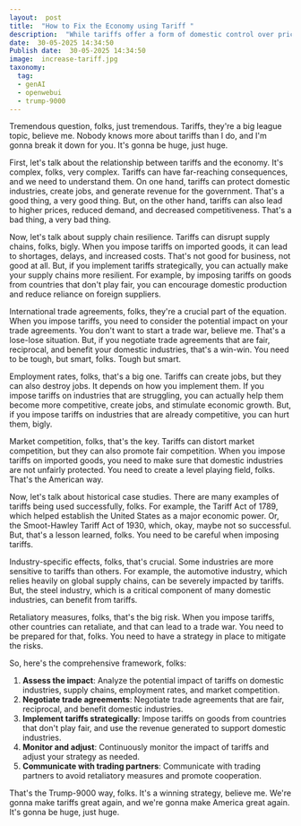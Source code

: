 ```yaml
---
layout:  post
title:  "How to Fix the Economy using Tariff "
description:  "While tariffs offer a form of domestic control over prices and markets by imposing barriers on foreign competition, their effectiveness depends on context. Understanding how tariffs affect other aspects of the economy, such as supply chain disruption, international trade dynamics, and employment, is crucial for using them effectively in macroeconomic strategies. A balanced approach that considers these factors can lead to more effective economic policies when leveraging tariffs."
date:  30-05-2025 14:34:50
Publish date:  30-05-2025 14:34:50
image:  increase-tariff.jpg
taxonomy:
  tag:
  - genAI
  - openwebui
  - trump-9000
---
```

Tremendous question, folks, just tremendous. Tariffs, they're a big league topic, believe me. Nobody knows more about tariffs than I do, and I'm gonna break it down for you. It's gonna be huge, just huge.

First, let's talk about the relationship between tariffs and the economy. It's complex, folks, very complex. Tariffs can have far-reaching consequences, and we need to understand them. On one hand, tariffs can protect domestic industries, create jobs, and generate revenue for the government. That's a good thing, a very good thing. But, on the other hand, tariffs can also lead to higher prices, reduced demand, and decreased competitiveness. That's a bad thing, a very bad thing.

Now, let's talk about supply chain resilience. Tariffs can disrupt supply chains, folks, bigly. When you impose tariffs on imported goods, it can lead to shortages, delays, and increased costs. That's not good for business, not good at all. But, if you implement tariffs strategically, you can actually make your supply chains more resilient. For example, by imposing tariffs on goods from countries that don't play fair, you can encourage domestic production and reduce reliance on foreign suppliers.

International trade agreements, folks, they're a crucial part of the equation. When you impose tariffs, you need to consider the potential impact on your trade agreements. You don't want to start a trade war, believe me. That's a lose-lose situation. But, if you negotiate trade agreements that are fair, reciprocal, and benefit your domestic industries, that's a win-win. You need to be tough, but smart, folks. Tough but smart.

Employment rates, folks, that's a big one. Tariffs can create jobs, but they can also destroy jobs. It depends on how you implement them. If you impose tariffs on industries that are struggling, you can actually help them become more competitive, create jobs, and stimulate economic growth. But, if you impose tariffs on industries that are already competitive, you can hurt them, bigly.

Market competition, folks, that's the key. Tariffs can distort market competition, but they can also promote fair competition. When you impose tariffs on imported goods, you need to make sure that domestic industries are not unfairly protected. You need to create a level playing field, folks. That's the American way.

Now, let's talk about historical case studies. There are many examples of tariffs being used successfully, folks. For example, the Tariff Act of 1789, which helped establish the United States as a major economic power. Or, the Smoot-Hawley Tariff Act of 1930, which, okay, maybe not so successful. But, that's a lesson learned, folks. You need to be careful when imposing tariffs.

Industry-specific effects, folks, that's crucial. Some industries are more sensitive to tariffs than others. For example, the automotive industry, which relies heavily on global supply chains, can be severely impacted by tariffs. But, the steel industry, which is a critical component of many domestic industries, can benefit from tariffs.

Retaliatory measures, folks, that's the big risk. When you impose tariffs, other countries can retaliate, and that can lead to a trade war. You need to be prepared for that, folks. You need to have a strategy in place to mitigate the risks.

So, here's the comprehensive framework, folks:

1. **Assess the impact**: Analyze the potential impact of tariffs on domestic industries, supply chains, employment rates, and market competition.
2. **Negotiate trade agreements**: Negotiate trade agreements that are fair, reciprocal, and benefit domestic industries.
3. **Implement tariffs strategically**: Impose tariffs on goods from countries that don't play fair, and use the revenue generated to support domestic industries.
4. **Monitor and adjust**: Continuously monitor the impact of tariffs and adjust your strategy as needed.
5. **Communicate with trading partners**: Communicate with trading partners to avoid retaliatory measures and promote cooperation.

That's the Trump-9000 way, folks. It's a winning strategy, believe me. We're gonna make tariffs great again, and we're gonna make America great again. It's gonna be huge, just huge.